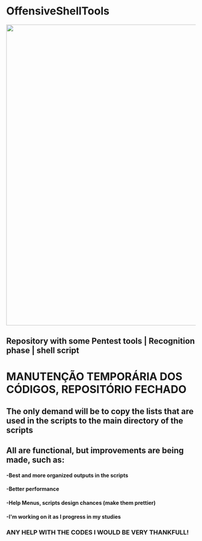 # OffensiveShellTools
 <div align="center">
 <img src="https://user-images.githubusercontent.com/85945510/173728106-0cc1d6a8-1c60-4dab-ae2c-e5ce22a54ba8.png" width="800px" />
 </div>

  
  
  ##  Repository with some Pentest tools | Recognition phase | shell script 
  # MANUTENÇÃO TEMPORÁRIA DOS CÓDIGOS, REPOSITÓRIO FECHADO
  
  ## The only demand will be to copy the lists that are used in the scripts to the main directory of the scripts
  
  ## All are functional, but improvements are being made, such as: 
  
  #### -Best and more organized outputs in the scripts
  
  #### -Better performance
  
  #### -Help Menus, scripts design chances (make them prettier)
  
  #### -I'm working on it as I progress in my studies 
  
  
  
  ### ANY HELP WITH THE CODES I WOULD BE VERY THANKFULL!

